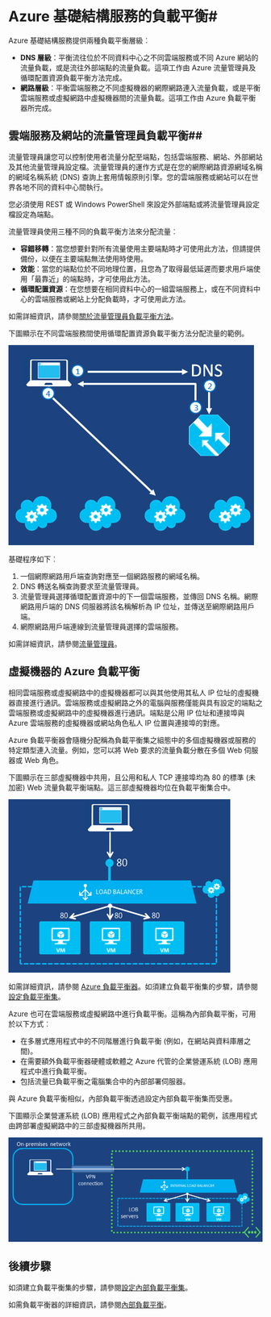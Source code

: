 <properties
	pageTitle="負載平衡的基礎結構服務 | Microsoft Azure"
	description="說明 Azure 支援的兩個不同負載平衡類型：適用於雲端服務的負載平衡器，以及適用於用戶端流量的 Azure 流量管理員。"
	services="virtual-machines"
	documentationCenter=""
	authors="joaoma"
	manager="adinah"
	editor=""/>

<tags
	ms.service="virtual-machines"
	ms.workload="infrastructure-services"
	ms.tgt_pltfrm="vm-multiple"
	ms.devlang="na"
	ms.topic="article"
	ms.date="07/21/2015"
	ms.author="joaoma"/>


# Azure 基礎結構服務的負載平衡#


Azure 基礎結構服務提供兩種負載平衡層級︰

- **DNS 層級**：平衡流往位於不同資料中心之不同雲端服務或不同 Azure 網站的流量負載，或是流往外部端點的流量負載。這項工作由 Azure 流量管理員及循環配置資源負載平衡方法完成。
- **網路層級**：平衡雲端服務之不同虛擬機器的網際網路連入流量負載，或是平衡雲端服務或虛擬網路中虛擬機器間的流量負載。這項工作由 Azure 負載平衡器所完成。

## 雲端服務及網站的流量管理員負載平衡##

流量管理員讓您可以控制使用者流量分配至端點，包括雲端服務、網站、外部網站及其他流量管理員設定檔。流量管理員的運作方式是在您的網際網路資源網域名稱的網域名稱系統 (DNS) 查詢上套用情報原則引擎。您的雲端服務或網站可以在世界各地不同的資料中心間執行。

您必須使用 REST 或 Windows PowerShell 來設定外部端點或將流量管理員設定檔設定為端點。

流量管理員使用三種不同的負載平衡方法來分配流量︰

- **容錯移轉**：當您想要針對所有流量使用主要端點時才可使用此方法，但請提供備份，以便在主要端點無法使用時使用。
- **效能**：當您的端點位於不同地理位置，且您為了取得最低延遲而要求用戶端使用「最靠近」的端點時，才可使用此方法。
- **循環配置資源**：在您想要在相同資料中心的一組雲端服務上，或在不同資料中心的雲端服務或網站上分配負載時，才可使用此方法。

如需詳細資訊，請參閱[關於流量管理員負載平衡方法](../traffic-manager/traffic-manager-load-balancing-methods.md)。

下圖顯示在不同雲端服務間使用循環配置資源負載平衡方法分配流量的範例。

![負載平衡](./media/virtual-machines-load-balance/TMSummary.png)

基礎程序如下︰

1.	一個網際網路用戶端查詢對應至一個網路服務的網域名稱。
2.	DNS 轉送名稱查詢要求至流量管理員。
3.	流量管理員選擇循環配置資源中的下一個雲端服務，並傳回 DNS 名稱。網際網路用戶端的 DNS 伺服器將該名稱解析為 IP 位址，並傳送至網際網路用戶端。
4.	網際網路用戶端連線到流量管理員選擇的雲端服務。

如需詳細資訊，請參閱[流量管理員](../traffic-manager/traffic-manager-overview.md)。

## 虛擬機器的 Azure 負載平衡 ##

相同雲端服務或虛擬網路中的虛擬機器都可以與其他使用其私人 IP 位址的虛擬機器直接進行通訊。雲端服務或虛擬網路之外的電腦與服務僅能與具有設定的端點之雲端服務或虛擬網路中的虛擬機器進行通訊。端點是公用 IP 位址和連接埠與 Azure 雲端服務的虛擬機器或網站角色私人 IP 位置與連接埠的對應。

Azure 負載平衡器會隨機分配稱為負載平衡集之組態中的多個虛擬機器或服務的特定類型連入流量。例如，您可以將 Web 要求的流量負載分散在多個 Web 伺服器或 Web 角色。

下圖顯示在三部虛擬機器中共用，且公用和私人 TCP 連接埠均為 80 的標準 (未加密) Web 流量負載平衡端點。這三部虛擬機器均位在負載平衡集合中。

![負載平衡](./media/virtual-machines-load-balance/LoadBalancing.png)

如需詳細資訊，請參閱 [Azure 負載平衡器](../load-balancer/load-balancer-overview.md)。如須建立負載平衡集的步驟，請參閱[設定負載平衡集](../load-balancer/load-balancer-internet-getstarted.md)。

Azure 也可在雲端服務或虛擬網路中進行負載平衡。這稱為內部負載平衡，可用於以下方式︰

- 在多層式應用程式中的不同階層進行負載平衡 (例如，在網站與資料庫層之間)。
- 在需要額外負載平衡器硬體或軟體之 Azure 代管的企業營運系統 (LOB) 應用程式中進行負載平衡。
- 包括流量已負載平衡之電腦集合中的內部部署伺服器。

與 Azure 負載平衡相似，內部負載平衡透過設定內部負載平衡集而受惠。

下圖顯示企業營運系統 (LOB) 應用程式之內部負載平衡端點的範例，該應用程式由跨部署虛擬網路中的三部虛擬機器所共用。

![負載平衡](./media/virtual-machines-load-balance/LOBServers.png)

## 後續步驟

如須建立負載平衡集的步驟，請參閱[設定內部負載平衡集](../load-balancer/load-balancer-internal-getstarted.md)。

如需負載平衡器的詳細資訊，請參閱[內部負載平衡](../load-balancer/load-balancer-internal-overview.md)。

<!-- LINKS -->

<!---HONumber=Sept15_HO4-->